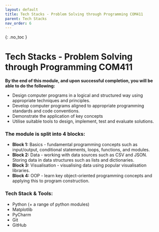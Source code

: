 ```yaml
---
layout: default
title: Tech Stacks - Problem Solving through Programming COM411
parent: Tech Stacks
nav_order: 6
---
```


{: .no_toc }

# Tech Stacks - Problem Solving through Programming COM411

**By the end of this module, and upon successful completion, you will be able to do the following:**

* Design computer programs in a logical and structured way using appropriate techniques and principles.
* Develop computer programs aligned to appropriate programming standards and code conventions.
* Demonstrate the application of key concepts
* Utilise suitable tools to design, implement, test and evaluate solutions.


### The module is split into 4 blocks:

* **Block 1:** Basics - fundamental programming concepts such as input/output, conditional statements, loops, functions, and modules.
* **Block 2:** Data - working with data sources such as CSV and JSON. Storing data in data structures such as lists and dictionaries.
* **Block 3:** Visualisation - visualising data using popular visualisation libraries.
* **Block 4:** OOP - learn key object-oriented programming concepts and applying this to program construction.

### Tech Stack & Tools: 

* Python (+ a range of python modules)
* Matplotlib
* PyCharm
* Git
* GitHub
